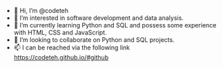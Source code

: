 - 👋 Hi, I’m @codeteh
- 👀 I’m interested in software development and data analysis. 
- 🌱 I’m currently learning Python and SQL and possess some experience with HTML, CSS and JavaScript.
- 💞️ I’m looking to collaborate on Python and SQL projects. 
- 📫 I can be reached via the following link https://codeteh.github.io/#github

<!---
codeteh/codeteh is a ✨ special ✨ repository because its `README.md` (this file) appears on your GitHub profile.
You can click the Preview link to take a look at your changes.
--->
